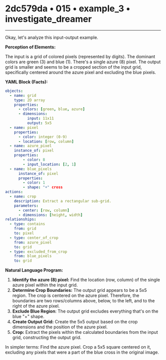 # 2dc579da • 015 • example_3 • investigate_dreamer

---
Okay, let's analyze this input-output example.

**Perception of Elements:**

The input is a grid of colored pixels (represented by digits). The dominant colors are green (3) and blue (1). There's a single azure (8) pixel. The output grid is smaller and seems to be a cropped section of the input grid, specifically centered around the azure pixel and excluding the blue pixels.

**YAML Block (Facts):**



```yaml
objects:
  - name: grid
    type: 2D array
    properties:
      - colors: [green, blue, azure]
      - dimensions:
          input: 11x11
          output: 5x5
  - name: pixel
    properties:
      - color: integer (0-9)
      - location: [row, column]
  - name: azure_pixel
    instance_of: pixel
    properties:
        - color: 8
        - input_location: [2, 1]
  - name: blue_pixels
      instance_of: pixel
      properties:
        - color: 1
        - shape: "+" cross
actions:
  - name: crop
    description: Extract a rectangular sub-grid.
    parameters:
      - center: [row, column]
      - dimensions: [height, width]
relationships:
  - type: contains
    from: grid
    to: pixel
  - type: center_of_crop
    from: azure_pixel
    to: grid
  - type: excluded_from_crop
    from: blue_pixels
    to: grid

```



**Natural Language Program:**

1.  **Identify the azure (8) pixel:** Find the location (row, column) of the single azure pixel within the input grid.
2.  **Determine Crop Boundaries:** The output grid appears to be a 5x5 region. The crop is centered on the azure pixel. Therefore, the boundaries are two rows/columns above, below, to the left, and to the right of the azure pixel.
3.  **Exclude Blue Region**: The output grid excludes everything that's on the blue "+" shape.
4.  **Create Output Grid:** Create the 5x5 output based on the crop dimensions and the position of the azure pixel.
5. **Crop:** Extract the pixels within the calculated boundaries from the input grid, constructing the output grid.

In simpler terms: Find the azure pixel. Crop a 5x5 square centered on it, excluding any pixels that were a part of the blue cross in the original image.

